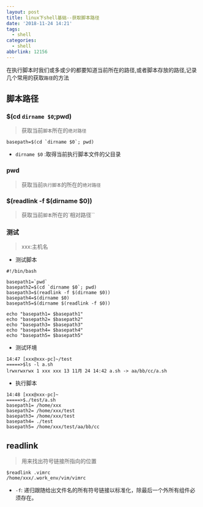 ```yaml
---
layout: post
title: linux下shell基础--获取脚本路径
date: '2018-11-24 14:21'
tags:
  - shell
categories:
  - shell
abbrlink: 12156
---
```


在执行脚本时我们或多或少的都要知道当前所在的路径,或者脚本存放的路径,记录几个常用的获取`路径`的方法

<!--more-->

## 脚本路径

### $(cd `dirname $0`;pwd)

> 获取当前`脚本`所在的`绝对路径`

```
basepath=$(cd `dirname $0`; pwd)
```
- `dirname $0` :取得当前执行脚本文件的父目录

### pwd

> 获取当前`执行脚本`的所在的`绝对路径`

### $(readlink -f $(dirname $0))

> 获取当前`脚本`所在的`相对路径``

### 测试

> xxx:主机名

* 测试脚本

```
#!/bin/bash

basepath1=`pwd`
basepath2=$(cd `dirname $0`; pwd)
basepath3=$(readlink -f $(dirname $0))
basepath4=$(dirname $0)
basepath5=$(dirname $(readlink -f $0))

echo "basepath1= $basepath1"
echo "basepath2= $basepath2"
echo "basepath3= $basepath3"
echo "basepath4= $basepath4"
echo "basepath5= $basepath5"
```
* 测试环境

```
14:47 [xxx@xxx-pc]~/test
=====>$ls -l a.sh
lrwxrwxrwx 1 xxx xxx 13 11月 24 14:42 a.sh -> aa/bb/cc/a.sh
```
* 执行脚本

```
14:48 [xxx@xxx-pc]~
=====>$./test/a.sh
basepath1= /home/xxx
basepath2= /home/xxx/test
basepath3= /home/xxx/test
basepath4= ./test
basepath5= /home/xxx/test/aa/bb/cc
```

## readlink

> 用来找出符号链接所指向的位置

```
$readlink .vimrc
/home/xxx/.work_env/vim/vimrc
```
- `-f`: 递归跟随给出文件名的所有符号链接以标准化，除最后一个外所有组件必须存在。
